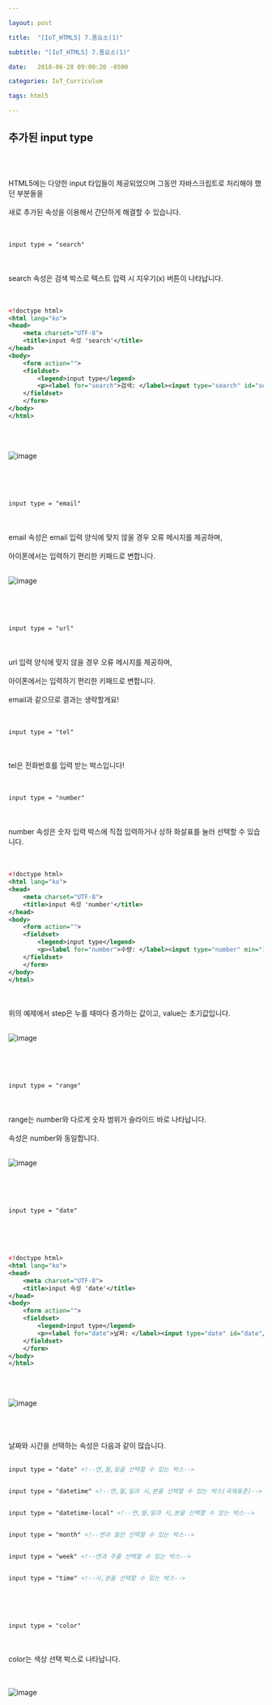 ```yaml
---

layout: post

title:  "[IoT_HTML5] 7.폼요소(1)"

subtitle: "[IoT_HTML5] 7.폼요소(1)"

date:   2018-06-28 09:00:20 -0500

categories: IoT_Curriculum

tags: html5

---
```


## 추가된 input type

<br>
<br>

HTML5에는 다양한 input 타입들이 제공되었으며 그동안 자바스크립트로 처리해야 했던 부분들을 
<br>
<br>
새로 추가된 속성을 이용해서 간단하게 해결할 수 있습니다.
<br>
<br>
<br>

```xml
input type = "search"
```

<br>
<br>
search 속성은 검색 박스로 텍스트 입력 시 지우기(x) 버튼이 나타납니다.
<br>
<br>
<br>

```xml
<!doctype html>
<html lang="ko">
<head>
	<meta charset="UTF-8">
	<title>input 속성 'search'</title>
</head>
<body>
	<form action="">
	<fieldset>
		<legend>input type</legend>
		<p><label for="search">검색: </label><input type="search" id="search"/></p>
	</fieldset>
	</form>
</body>
</html>
```

<br>
<br>

![image](/image/HTML5_image/html5_image_14.png)

<br>
<br>
<br>

```xml
input type = "email"
```

<br>
<br>
email 속성은 email 입력 양식에 맞지 않을 경우 오류 메시지를 제공하며,
<br>
<br>
아이폰에서는 입력하기 편리한 키패드로 변합니다.
<br>
<br>

![image](/image/HTML5_image/html5_image_15.png)

<br>
<br>
<br>

```xml
input type = "url"
```

<br>
<br>
url 입력 양식에 맞지 않을 경우 오류 메시지를 제공하며,
<br>
<br>
아이폰에서는 입력하기 편리한 키패드로 변합니다.
<br>
<br>
email과 같으므로 결과는 생략할게요!
<br>
<br>
<br>

```xml
input type = "tel"
```

<br>
<br>
tel은 전화번호를 입력 받는 박스입니다!
<br>
<br>
<br>

```xml
input type = "number"
```

<br>
<br>
number 속성은 숫자 입력 박스에 직접 입력하거나 상하 화살표를 눌러 선택할 수 있습니다.
<br>
<br>
<br>

```xml
<!doctype html>
<html lang="ko">
<head>
	<meta charset="UTF-8">
	<title>input 속성 'number'</title>
</head>
<body>
	<form action="">
	<fieldset>
		<legend>input type</legend>
		<p><label for="number">수량: </label><input type="number" min="1"  max="10" step="1" value="1" id="number"/></p>
	</fieldset>
	</form>
</body>
</html>
```

<br>
<br>
위의 예제에서 step은 누를 때마다 증가하는 값이고, value는 초기값입니다.
<br>
<br>

![image](/image/HTML5_image/html5_image_16.png)

<br>
<br>
<br>

```xml
input type = "range"
```

<br>
<br>
range는 number와 다르게 숫자 범위가 슬라이드 바로 나타납니다.
<br>
<br>
속성은 number와 동일합니다.
<br>
<br>

![image](/image/HTML5_image/html5_image_17.png)

<br>
<br>
<br>

```xml
input type = "date"
```

<br>
<br>
<br>

```xml
<!doctype html>
<html lang="ko">
<head>
	<meta charset="UTF-8">
	<title>input 속성 'date'</title>
</head>
<body>
	<form action="">
	<fieldset>
		<legend>input type</legend>
		<p><label for="date">날짜: </label><input type="date" id="date"/></p>
	</fieldset>
	</form>
</body>
</html>
```

<br>
<br>

![image](/image/HTML5_image/html5_image_18.png)

<br>
<br>
<br>
날짜와 시간을 선택하는 속성은 다음과 같이 많습니다.
<br>
<br>

```xml
input type = "date" <!--연,월,일을 선택할 수 있는 박스-->


input type = "datetime" <!--연,월,일과 시,분을 선택할 수 있는 박스(국제표준)-->


input type = "datetime-local" <!--연,월,일과 시,분을 선택할 수 있는 박스-->


input type = "month" <!--연과 월만 선택할 수 있는 박스-->


input type = "week" <!--연과 주를 선택할 수 있는 박스-->


input type = "time" <!--시,분을 선택할 수 있는 박스-->
```

<br>
<br>
<br>

```
input type = "color" 
```

<br>
<br>
color는 색상 선택 박스로 나타납니다.
<br>
<br>
<br>

![image](/image/HTML5_image/html5_image_19.png)




















